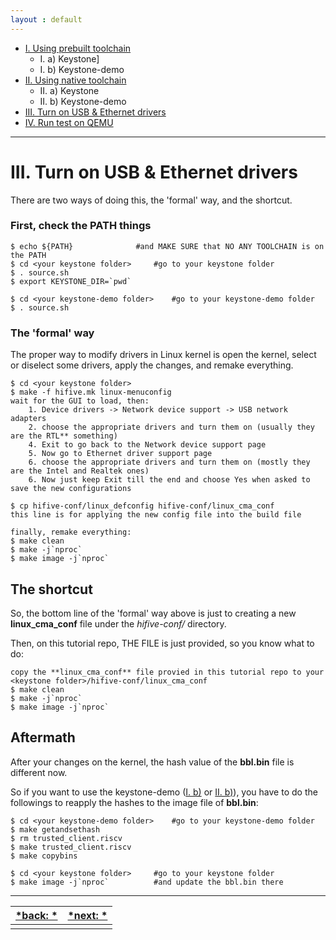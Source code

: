 ```yaml
---
layout : default
---
```


- [I. Using prebuilt toolchain](./keystone1.md)
  * I. a) Keystone]
  * I. b) Keystone-demo
- [II. Using native toolchain](./keystone2.md)
  * II. a) Keystone
  * II. b) Keystone-demo
- [III. Turn on USB & Ethernet drivers](#iii-turn-on-usb--ethernet-drivers-in-linux-kernel)
- [IV. Run test on QEMU](./keystone4.md)

* * *

# III. Turn on USB & Ethernet drivers

There are two ways of doing this, the 'formal' way, and the shortcut.

### First, check the PATH things

	$ echo ${PATH}				#and MAKE SURE that NO ANY TOOLCHAIN is on the PATH
	$ cd <your keystone folder>		#go to your keystone folder
	$ . source.sh
	$ export KEYSTONE_DIR=`pwd`
	
	$ cd <your keystone-demo folder>	#go to your keystone-demo folder
	$ . source.sh
	
### The 'formal' way

The proper way to modify drivers in Linux kernel is open the kernel, select or diselect some drivers, apply the changes, and remake everything.

	$ cd <your keystone folder>
	$ make -f hifive.mk linux-menuconfig
	wait for the GUI to load, then:
		1. Device drivers -> Network device support -> USB network adapters
		2. choose the appropriate drivers and turn them on (usually they are the RTL** something)
		4. Exit to go back to the Network device support page
		5. Now go to Ethernet driver support page
		6. choose the appropriate drivers and turn them on (mostly they are the Intel and Realtek ones)
		6. Now just keep Exit till the end and choose Yes when asked to save the new configurations
		
	$ cp hifive-conf/linux_defconfig hifive-conf/linux_cma_conf
	this line is for applying the new config file into the build file
	
	finally, remake everything:
	$ make clean
	$ make -j`nproc`
	$ make image -j`nproc`

## The shortcut

So, the bottom line of the 'formal' way above is just to creating a new **linux_cma_conf** file under the *hifive-conf/* directory.

Then, on this tutorial repo, THE FILE is just provided, so you know what to do:

	copy the **linux_cma_conf** file provied in this tutorial repo to your <keystone folder>/hifive-conf/linux_cma_conf
	$ make clean
	$ make -j`nproc`
	$ make image -j`nproc`

## Aftermath

After your changes on the kernel, the hash value of the **bbl.bin** file is different now.

So if you want to use the keystone-demo ([I. b)](#i-b-keystone-demo) or [II. b)](#ii-b-keystone-demo)), you have to do the followings to reapply the hashes to the image file of **bbl.bin**:

	$ cd <your keystone-demo folder>	#go to your keystone-demo folder
	$ make getandsethash
	$ rm trusted_client.riscv
	$ make trusted_client.riscv
	$ make copybins
	
	$ cd <your keystone folder>		#go to your keystone folder
	$ make image -j`nproc`			#and update the bbl.bin there

* * *

| [*back: *](./keystone2.md) | [*next: *](./keystone4.md) |
| :--- | :--- |
||

